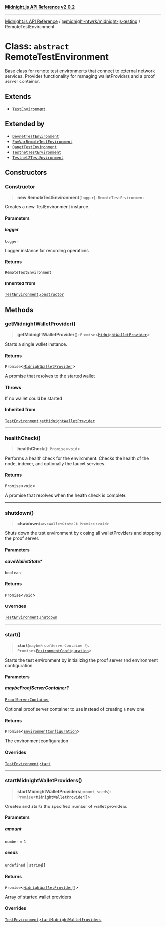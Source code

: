 [**Midnight.js API Reference v2.0.2**](../../../README.md)

***

[Midnight.js API Reference](../../../packages.md) / [@midnight-ntwrk/midnight-js-testing](../README.md) / RemoteTestEnvironment

# Class: `abstract` RemoteTestEnvironment

Base class for remote test environments that connect to external network services.
Provides functionality for managing walletProviders and a proof server container.

## Extends

- [`TestEnvironment`](TestEnvironment.md)

## Extended by

- [`DevnetTestEnvironment`](DevnetTestEnvironment.md)
- [`EnvVarRemoteTestEnvironment`](EnvVarRemoteTestEnvironment.md)
- [`QanetTestEnvironment`](QanetTestEnvironment.md)
- [`TestnetTestEnvironment`](TestnetTestEnvironment.md)
- [`Testnet2TestEnvironment`](Testnet2TestEnvironment.md)

## Constructors

### Constructor

> **new RemoteTestEnvironment**(`logger`): `RemoteTestEnvironment`

Creates a new TestEnvironment instance.

#### Parameters

##### logger

`Logger`

Logger instance for recording operations

#### Returns

`RemoteTestEnvironment`

#### Inherited from

[`TestEnvironment`](TestEnvironment.md).[`constructor`](TestEnvironment.md#constructor)

## Methods

### getMidnightWalletProvider()

> **getMidnightWalletProvider**(): `Promise`\<[`MidnightWalletProvider`](MidnightWalletProvider.md)\>

Starts a single wallet instance.

#### Returns

`Promise`\<[`MidnightWalletProvider`](MidnightWalletProvider.md)\>

A promise that resolves to the started wallet

#### Throws

If no wallet could be started

#### Inherited from

[`TestEnvironment`](TestEnvironment.md).[`getMidnightWalletProvider`](TestEnvironment.md#getmidnightwalletprovider)

***

### healthCheck()

> **healthCheck**(): `Promise`\<`void`\>

Performs a health check for the environment.
Checks the health of the node, indexer, and optionally the faucet services.

#### Returns

`Promise`\<`void`\>

A promise that resolves when the health check is complete.

***

### shutdown()

> **shutdown**(`saveWalletState?`): `Promise`\<`void`\>

Shuts down the test environment by closing all walletProviders and stopping the proof server.

#### Parameters

##### saveWalletState?

`boolean`

#### Returns

`Promise`\<`void`\>

#### Overrides

[`TestEnvironment`](TestEnvironment.md).[`shutdown`](TestEnvironment.md#shutdown)

***

### start()

> **start**(`maybeProofServerContainer?`): `Promise`\<[`EnvironmentConfiguration`](../interfaces/EnvironmentConfiguration.md)\>

Starts the test environment by initializing the proof server and environment configuration.

#### Parameters

##### maybeProofServerContainer?

[`ProofServerContainer`](../interfaces/ProofServerContainer.md)

Optional proof server container to use instead of creating a new one

#### Returns

`Promise`\<[`EnvironmentConfiguration`](../interfaces/EnvironmentConfiguration.md)\>

The environment configuration

#### Overrides

[`TestEnvironment`](TestEnvironment.md).[`start`](TestEnvironment.md#start)

***

### startMidnightWalletProviders()

> **startMidnightWalletProviders**(`amount`, `seeds`): `Promise`\<[`MidnightWalletProvider`](MidnightWalletProvider.md)[]\>

Creates and starts the specified number of wallet providers.

#### Parameters

##### amount

`number` = `1`

##### seeds

`undefined` | `string`[]

#### Returns

`Promise`\<[`MidnightWalletProvider`](MidnightWalletProvider.md)[]\>

Array of started wallet providers

#### Overrides

[`TestEnvironment`](TestEnvironment.md).[`startMidnightWalletProviders`](TestEnvironment.md#startmidnightwalletproviders)
